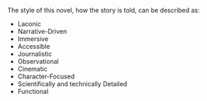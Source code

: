 The style of this novel, how the story is told, can be described as:

* Laconic
* Narrative-Driven
* Immersive
* Accessible
* Journalistic
* Observational
* Cinematic
* Character-Focused
* Scientifically and technically Detailed
* Functional
